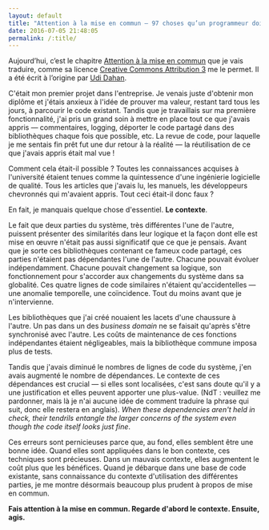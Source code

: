 ```yaml
---
layout: default
title: "Attention à la mise en commun — 97 choses qu’un programmeur doit savoir"
date: 2016-07-05 21:48:05
permalink: /:title/
---
```

Aujourd’hui, c’est le chapitre [Attention à la mise en commun](http://programmer.97things.oreilly.com/wiki/index.php/Beware_the_Share) que je vais traduire, comme sa licence [Creative Commons Attribution 3](http://creativecommons.org/licenses/by/3.0/us/ "http://creativecommons.org/licenses/by/3.0/us/") me le permet. Il a été écrit à l’origine par [Udi Dahan](http://programmer.97things.oreilly.com/wiki/index.php/Udi_Dahan).

<!--excerpt-->

C'était mon premier projet dans l'entreprise. Je venais juste d'obtenir mon diplôme et j'étais anxieux à l'idée de prouver ma valeur, restant tard tous les jours, à parcourir le code existant. Tandis que je travaillais sur ma première fonctionnalité, j'ai pris un grand soin à mettre en place tout ce que j'avais appris — commentaires, logging, déporter le code partagé dans des bibliothèques chaque fois que possible, etc. La revue de code, pour laquelle je me sentais fin prêt fut une dur retour à la réalité — la réutilisation de ce que j'avais appris était mal vue !

Comment cela était-il possible ? Toutes les connaissances acquises à l'université étaient tenues comme la quintessence d'une ingénierie logicielle de qualité. Tous les articles que j'avais lu, les manuels, les développeurs chevronnés qui m'avaient appris. Tout ceci était-il donc faux ?

En fait, je manquais quelque chose d'essentiel. **Le contexte**.

Le fait que deux parties du système, très différentes l'une de l'autre, puissent présenter des similarités dans leur logique et la façon dont elle est mise en œuvre n'était pas aussi significatif que ce que je pensais. Avant que je sorte ces bibliothèques contenant ce fameux code partagé, ces parties n'étaient pas dépendantes l'une de l'autre. Chacune pouvait évoluer indépendamment. Chacune pouvait changement sa logique, son fonctionnement pour s'accorder aux changements du système dans sa globalité. Ces quatre lignes de code similaires n'étaient qu'accidentelles — une anomalie temporelle, une coïncidence. Tout du moins avant que je n'intervienne.

Les bibliothèques que j'ai créé nouaient les lacets d'une chaussure à l'autre. Un pas dans un des *business domain* ne se faisait qu'après s'être synchronisé avec l'autre. Les coûts de maintenance de ces fonctions indépendantes étaient négligeables, mais la bibliothèque commune imposa plus de tests.

Tandis que j'avais diminué le nombres de lignes de code du système, j'en avais augmenté le nombre de dépendances. Le contexte de ces dépendances est crucial — si elles sont localisées, c'est sans doute qu'il y a une justification et elles peuvent apporter une plus-value. (NdT : veuillez me pardonner, mais là je n'ai aucune idée de comment traduire la phrase qui suit, donc elle restera en anglais). *When these dependencies aren't held in check, their tendrils entangle the larger concerns of the system even though the code itself looks just fine*.

Ces erreurs sont pernicieuses parce que, au fond, elles semblent être une bonne idée. Quand elles sont appliquées dans le bon contexte, ces techniques sont précieuses. Dans un mauvais contexte, elles augmentent le coût plus que les bénéfices. Quand je débarque dans une base de code existante, sans connaissance du contexte d'utilisation des différentes parties, je me montre désormais beaucoup plus prudent à propos de mise en commun.

**Fais attention à la mise en commun. Regarde d'abord le contexte. Ensuite, agis.**
